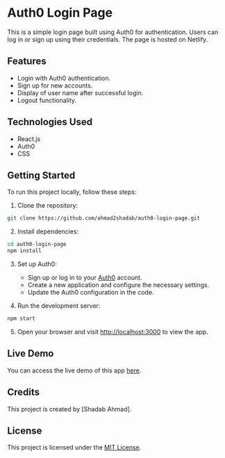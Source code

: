 # Auth0 Login Page

This is a simple login page built using Auth0 for authentication. Users can log in or sign up using their credentials. The page is hosted on Netlify.

## Features

- Login with Auth0 authentication.
- Sign up for new accounts.
- Display of user name after successful login.
- Logout functionality.

## Technologies Used

- React.js
- Auth0
- CSS

## Getting Started

To run this project locally, follow these steps:


1. Clone the repository:
``` bash
git clone https://github.com/ahmad2shadab/auth0-login-page.git
```

2. Install dependencies:
``` bash
cd auth0-login-page
npm install
```

3. Set up Auth0:

   - Sign up or log in to your [Auth0](https://auth0.com/) account.
   - Create a new application and configure the necessary settings.
   - Update the Auth0 configuration in the code.

4. Run the development server:
```bash
npm start
```

5. Open your browser and visit [http://localhost:3000](http://localhost:3000) to view the app.

## Live Demo

You can access the live demo of this app [here](https://ahmad2shadab-login.netlify.app).

## Credits

This project is created by [Shadab Ahmad].

## License

This project is licensed under the [MIT License](LICENSE).
